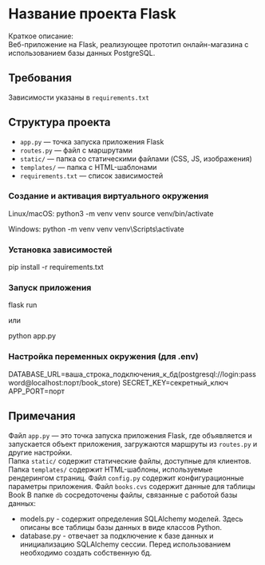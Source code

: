 
# Название проекта Flask

Краткое описание:  
Веб-приложение на Flask, реализующее прототип онлайн-магазина с использованием базы данных PostgreSQL.

## Требования

Зависимости указаны в `requirements.txt`

## Структура проекта

- `app.py` — точка запуска приложения Flask  
- `routes.py` — файл с маршрутами  
- `static/` — папка со статическими файлами (CSS, JS, изображения)  
- `templates/` — папка с HTML-шаблонами  
- `requirements.txt` — список зависимостей

### Создание и активация виртуального окружения

Linux/macOS:
python3 -m venv venv
source venv/bin/activate

Windows:
python -m venv venv
venv\Scripts\activate

### Установка зависимостей

pip install -r requirements.txt

### Запуск приложения

flask run

или

python app.py 

### Настройка переменных окружения (для .env)
DATABASE_URL=ваша_строка_подключения_к_бд(postgresql://login:password@localhost:порт/book_store)
SECRET_KEY=секретный_ключ
APP_PORT=порт


## Примечания

Файл `app.py` — это точка запуска приложения Flask, где объявляется и запускается объект приложения, загружаются маршруты из `routes.py` и другие настройки.  
Папка `static/` содержит статические файлы, доступные для клиентов.  
Папка `templates/` содержит HTML-шаблоны, используемые рендерингом страниц.
Файл `config.py` содержит конфигурационные параметры приложения. 
Файл `books.cvs` содержит данные для таблицы Book
В папке `db` сосредоточены файлы, связанные с работой базы данных:
  - models.py - содержит определения SQLAlchemy моделей. Здесь описаны все таблицы базы данных в виде классов Python. 
  - database.py - отвечает за подключение к базе данных и инициализацию SQLAlchemy сессии.
Перед использованием необходимо создать собственную бд.